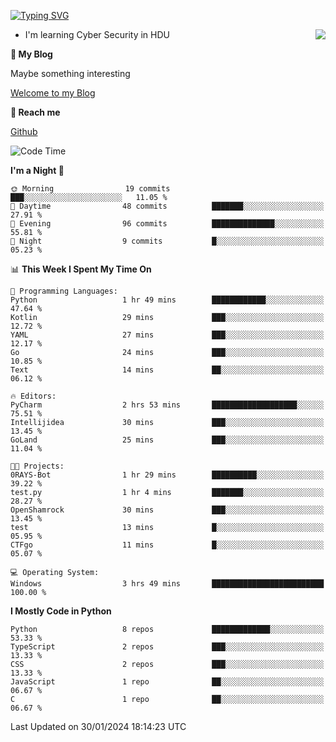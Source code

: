 [![Typing SVG](https://readme-typing-svg.herokuapp.com?font=Fira+Code&pause=1000&random=false&width=450&height=60&lines=Hello+%F0%9F%91%8B%F0%9F%8F%BB;I'm+JBNRZ)](https://git.io/typing-svg)

<a href="#">
  <img align="right" src="https://github-readme-stats.vercel.app/api?username=JBNRZ&show_icons=true&bg_color=15,f2f7fd,E0EAFC" />
</a>

- I'm learning Cyber Security in HDU

 **🌱 My Blog**

Maybe something interesting

[Welcome to my Blog](https://jbnrz.com.cn/)

 **💬 Reach me** 

[Github](https://github.com/JBNRZ)


<!--START_SECTION:waka-->
![Code Time](http://img.shields.io/badge/Code%20Time-278%20hrs%2041%20mins-blue)

**I'm a Night 🦉** 

```text
🌞 Morning                19 commits          ███░░░░░░░░░░░░░░░░░░░░░░   11.05 % 
🌆 Daytime                48 commits          ███████░░░░░░░░░░░░░░░░░░   27.91 % 
🌃 Evening                96 commits          ██████████████░░░░░░░░░░░   55.81 % 
🌙 Night                  9 commits           █░░░░░░░░░░░░░░░░░░░░░░░░   05.23 % 
```


📊 **This Week I Spent My Time On** 

```text
💬 Programming Languages: 
Python                   1 hr 49 mins        ████████████░░░░░░░░░░░░░   47.64 % 
Kotlin                   29 mins             ███░░░░░░░░░░░░░░░░░░░░░░   12.72 % 
YAML                     27 mins             ███░░░░░░░░░░░░░░░░░░░░░░   12.17 % 
Go                       24 mins             ███░░░░░░░░░░░░░░░░░░░░░░   10.85 % 
Text                     14 mins             ██░░░░░░░░░░░░░░░░░░░░░░░   06.12 % 

🔥 Editors: 
PyCharm                  2 hrs 53 mins       ███████████████████░░░░░░   75.51 % 
Intellijidea             30 mins             ███░░░░░░░░░░░░░░░░░░░░░░   13.45 % 
GoLand                   25 mins             ███░░░░░░░░░░░░░░░░░░░░░░   11.04 % 

🐱‍💻 Projects: 
0RAYS-Bot                1 hr 29 mins        ██████████░░░░░░░░░░░░░░░   39.22 % 
test.py                  1 hr 4 mins         ███████░░░░░░░░░░░░░░░░░░   28.27 % 
OpenShamrock             30 mins             ███░░░░░░░░░░░░░░░░░░░░░░   13.45 % 
test                     13 mins             █░░░░░░░░░░░░░░░░░░░░░░░░   05.95 % 
CTFgo                    11 mins             █░░░░░░░░░░░░░░░░░░░░░░░░   05.07 % 

💻 Operating System: 
Windows                  3 hrs 49 mins       █████████████████████████   100.00 % 
```

**I Mostly Code in Python** 

```text
Python                   8 repos             █████████████░░░░░░░░░░░░   53.33 % 
TypeScript               2 repos             ███░░░░░░░░░░░░░░░░░░░░░░   13.33 % 
CSS                      2 repos             ███░░░░░░░░░░░░░░░░░░░░░░   13.33 % 
JavaScript               1 repo              ██░░░░░░░░░░░░░░░░░░░░░░░   06.67 % 
C                        1 repo              ██░░░░░░░░░░░░░░░░░░░░░░░   06.67 % 
```




 Last Updated on 30/01/2024 18:14:23 UTC
<!--END_SECTION:waka-->
